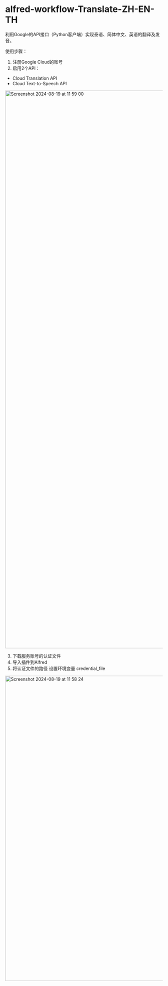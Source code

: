 # alfred-workflow-Translate-ZH-EN-TH

利用Google的API接口（Python客户端）实现泰语、简体中文、英语的翻译及发音。

使用步骤：
1. 注册Google Cloud的账号
2. 启用2个API：
  - Cloud Translation API
  - Cloud Text-to-Speech API
<img width="1782" alt="Screenshot 2024-08-19 at 11 59 00" src="https://github.com/user-attachments/assets/c6485c4b-fbae-4303-9d35-06a828dd826e">

3. 下载服务账号的认证文件
4. 导入插件到Alfred
5. 将认证文件的路径 设置环境变量 credential_file
  <img width="975" alt="Screenshot 2024-08-19 at 11 58 24" src="https://github.com/user-attachments/assets/8e5eb3db-5821-4781-8453-9b1f5c3678d2">
